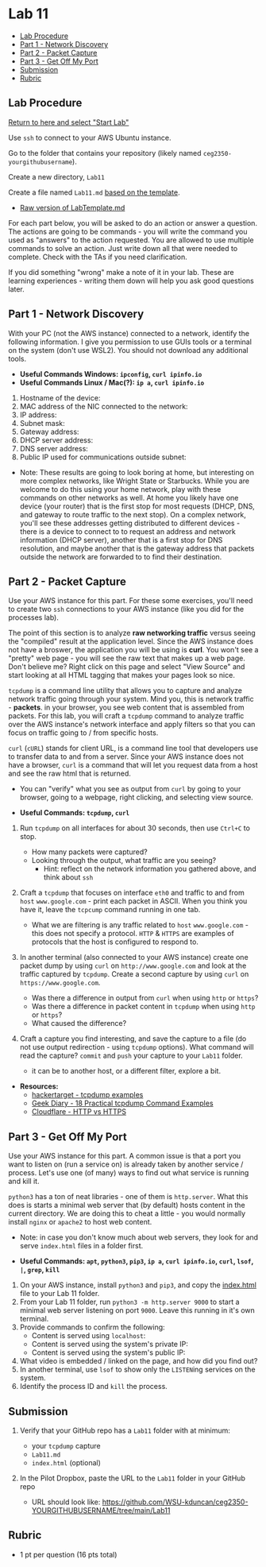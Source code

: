 # Lab 11

- [Lab Procedure](#Lab-Procedure)
- [Part 1 - Network Discovery](#Part-1---Network-Discovery)
- [Part 2 - Packet Capture](#Part-2---Packet-Capture)
- [Part 3 - Get Off My Port](#Part-3---Get-Off-My-Port)
- [Submission](#Submission)
- [Rubric](#Rubric)

## Lab Procedure

[Return to here and select "Start Lab"](https://awsacademy.instructure.com/courses/36184/modules/items/3080473)

Use `ssh` to connect to your AWS Ubuntu instance.

Go to the folder that contains your repository (likely named `ceg2350-yourgithubusername`).

Create a new directory, `Lab11`

Create a file named `Lab11.md` [based on the template](LabTemplate.md).

- [Raw version of LabTemplate.md](https://raw.githubusercontent.com/pattonsgirl/CEG2350/main/Labs/Lab11/LabTemplate.md)

For each part below, you will be asked to do an action or answer a question. The actions are going to be commands - you will write the command you used as "answers" to the action requested. You are allowed to use multiple commands to solve an action. Just write down all that were needed to complete. Check with the TAs if you need clarification.

If you did something "wrong" make a note of it in your lab. These are learning experiences - writing them down will help you ask good questions later.

## Part 1 - Network Discovery

With your PC (not the AWS instance) connected to a network, identify the following information. I give you permission to use GUIs tools or a terminal on the system (don't use WSL2). You should not download any additional tools.

- **Useful Commands Windows: `ipconfig`, `curl ipinfo.io`**
- **Useful Commands Linux / Mac(?): `ip a`, `curl ipinfo.io`**

1. Hostname of the device:
2. MAC address of the NIC connected to the network:
3. IP address:
4. Subnet mask:
5. Gateway address:
6. DHCP server address:
7. DNS server address:
8. Public IP used for communications outside subnet:

- Note: These results are going to look boring at home, but interesting on more complex networks, like Wright State or Starbucks.  While you are welcome to do this using your home network, play with these commands on other networks as well. At home you likely have one device (your router) that is the first stop for most requests (DHCP, DNS, and gateway to route traffic to the next stop). On a complex network, you'll see these addresses getting distributed to different devices - there is a device to connect to to request an address and network information (DHCP server), another that is a first stop for DNS resolution, and maybe another that is the gateway address that packets outside the network are forwarded to to find their destination.

## Part 2 - Packet Capture

Use your AWS instance for this part. For these some exercises, you'll need to create two `ssh` connections to your AWS instance (like you did for the processes lab).

The point of this section is to analyze **raw networking traffic** versus seeing the "compiled" result at the application level.  Since the AWS instance does not have a broswer, the application you will be using is **curl**.  You won't see a "pretty" web page - you will see the raw text that makes up a web page.  Don't believe me?  Right click on this page and select "View Source" and start looking at all HTML tagging that makes your pages look so nice.  

`tcpdump` is a command line utility that allows you to capture and analyze network traffic going through your system.  Mind you, this is network traffic - **packets**. in your browser, you see web content that is assembled from packets.  For this lab, you will craft a `tcpdump` command to analyze traffic over the AWS instance's network interface and apply filters so that you can focus on traffic going to / from specific hosts.

`curl` (`cURL`) stands for client URL, is a command line tool that developers use to transfer data to and from a server.  Since your AWS instance does not have a browser, `curl` is a command that will let you request data from a host and see the raw html that is returned.  
   - You can "verify" what you see as output from `curl` by going to your browser, going to a webpage, right clicking, and selecting view source. 

- **Useful Commands: `tcpdump`, `curl`**

1. Run `tcpdump` on all interfaces for about 30 seconds, then use `Ctrl+C` to stop.

   - How many packets were captured?
   - Looking through the output, what traffic are you seeing?
      - Hint: reflect on the network information you gathered above, and think about `ssh`

2. Craft a `tcpdump` that focuses on interface `eth0` and traffic to and from `host` `www.google.com` - print each packet in ASCII.  When you think you have it, leave the `tcpcump` command running in one tab.
   - What we are filtering is any traffic related to `host` `www.google.com` - this does not specify a protocol.  `HTTP` & `HTTPS` are examples of protocols that the host is configured to respond to.

3. In another terminal (also connected to your AWS instance) create one packet dump by using `curl` on `http://www.google.com` and look at the traffic captured by `tcpdump`. Create a second capture by using `curl` on `https://www.google.com`.
   - Was there a difference in output from `curl` when using `http` or `https`?
   - Was there a difference in packet content in `tcpdump` when using `http` or `https`?
   - What caused the difference?

4. Craft a capture you find interesting, and save the capture to a file (do not use output redirection - using `tcpdump` options). What command will read the capture? `commit` and `push` your capture to your `Lab11` folder.
   - it can be to another host, or a different filter, explore a bit.

- **Resources:**
  - [hackertarget - tcpdump examples](https://hackertarget.com/tcpdump-examples/)
  - [Geek Diary - 18 Practical tcpdump Command Examples](https://www.thegeekdiary.com/18-practical-tcpdump-command-examples-a-network-sniffer-tool-primer/)
  - [Cloudflare - HTTP vs HTTPS](https://www.cloudflare.com/learning/ssl/why-is-http-not-secure/)

## Part 3 - Get Off My Port

Use your AWS instance for this part. A common issue is that a port you want to listen on (run a service on) is already taken by another service / process. Let's use one (of many) ways to find out what service is running and kill it.

`python3` has a ton of neat libraries - one of them is `http.server`.  What this does is starts a minimal web server that (by default) hosts content in the current directory.  We are doing this to cheat a little - you would normally install `nginx` or `apache2` to host web content.
   - Note: in case you don't know much about web servers, they look for and serve `index.html` files in a folder first.

- **Useful Commands: `apt`, `python3`, `pip3`, `ip a`, `curl ipinfo.io`, `curl`, `lsof`, `|`, `grep`, `kill`**

1. On your AWS instance, install `python3` and `pip3`, and copy the [index.html](index.html) file to your Lab 11 folder.
2. From your Lab 11 folder, run `python3 -m http.server 9000` to start a minimal web server listening on port `9000`. Leave this running in it's own terminal.
3. Provide commands to confirm the following:
   - Content is served using `localhost`:
   - Content is served using the system's private IP:
   - Content is served using the system's public IP:
4. What video is embedded / linked on the page, and how did you find out?
5. In another terminal, use `lsof` to show only the `LISTEN`ing services on the system.
6. Identify the process ID and `kill` the process.

## Submission

1. Verify that your GitHub repo has a `Lab11` folder with at minimum:

   - your `tcpdump` capture
   - `Lab11.md`
   - `index.html` (optional)

2. In the Pilot Dropbox, paste the URL to the `Lab11` folder in your GitHub repo
   - URL should look like: https://github.com/WSU-kduncan/ceg2350-YOURGITHUBUSERNAME/tree/main/Lab11

## Rubric

- 1 pt per question (16 pts total)
